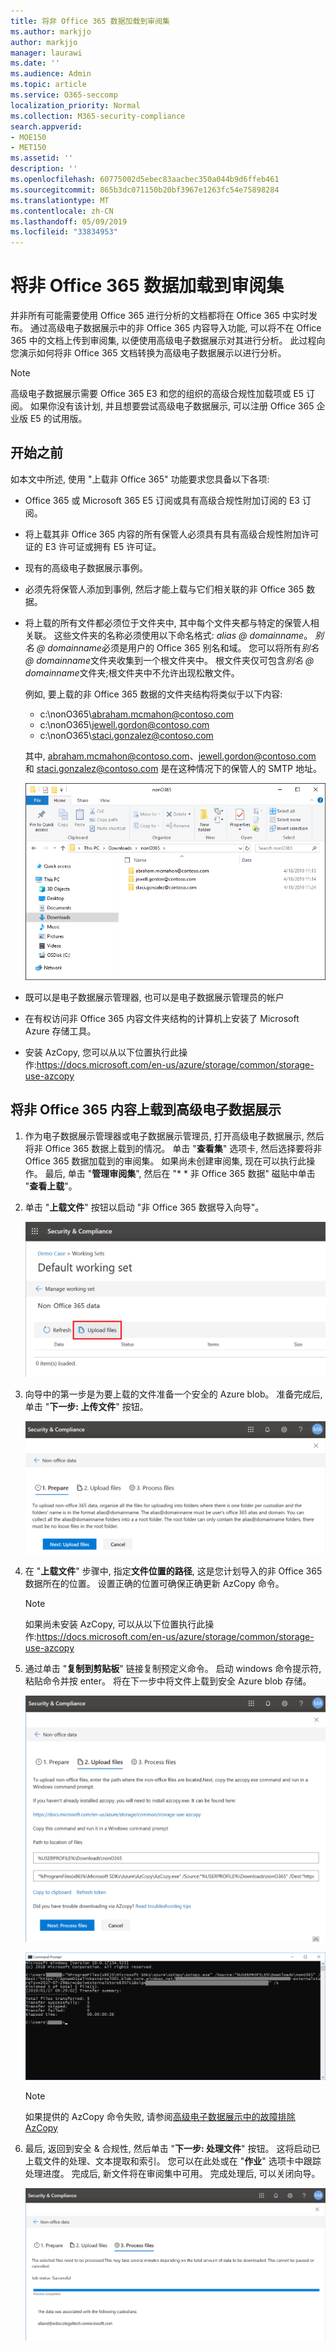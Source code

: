 ```yaml
---
title: 将非 Office 365 数据加载到审阅集
ms.author: markjjo
author: markjjo
manager: laurawi
ms.date: ''
ms.audience: Admin
ms.topic: article
ms.service: O365-seccomp
localization_priority: Normal
ms.collection: M365-security-compliance
search.appverid:
- MOE150
- MET150
ms.assetid: ''
description: ''
ms.openlocfilehash: 60775002d5ebec83aacbec350a044b9d6ffeb461
ms.sourcegitcommit: 865b3dc071150b20bf3967e1263fc54e75898284
ms.translationtype: MT
ms.contentlocale: zh-CN
ms.lasthandoff: 05/09/2019
ms.locfileid: "33834953"
---
```

# <a name="load-non-office-365-data-into-a-review-set"></a>将非 Office 365 数据加载到审阅集

并非所有可能需要使用 Office 365 进行分析的文档都将在 Office 365 中实时发布。 通过高级电子数据展示中的非 Office 365 内容导入功能, 可以将不在 Office 365 中的文档上传到审阅集, 以便使用高级电子数据展示对其进行分析。 此过程向您演示如何将非 Office 365 文档转换为高级电子数据展示以进行分析。

>[!Note]
>高级电子数据展示需要 Office 365 E3 和您的组织的高级合规性加载项或 E5 订阅。 如果你没有该计划, 并且想要尝试高级电子数据展示, 可以注册 Office 365 企业版 E5 的试用版。

## <a name="before-you-begin"></a>开始之前

如本文中所述, 使用 "上载非 Office 365" 功能要求您具备以下各项:

- Office 365 或 Microsoft 365 E5 订阅或具有高级合规性附加订阅的 E3 订阅。

- 将上载其非 Office 365 内容的所有保管人必须具有具有高级合规性附加许可证的 E3 许可证或拥有 E5 许可证。

- 现有的高级电子数据展示事例。

- 必须先将保管人添加到事例, 然后才能上载与它们相关联的非 Office 365 数据。

- 将上载的所有文件都必须位于文件夹中, 其中每个文件夹都与特定的保管人相关联。 这些文件夹的名称必须使用以下命名格式: *alias @ domainname*。 *别名 @ domainname*必须是用户的 Office 365 别名和域。 您可以将所有*别名 @ domainname*文件夹收集到一个根文件夹中。 根文件夹仅可包含*别名 @ domainname*文件夹;根文件夹中不允许出现松散文件。

   例如, 要上载的非 Office 365 数据的文件夹结构将类似于以下内容:

   - c:\nonO365\abraham.mcmahon@contoso.com
   - c:\nonO365\jewell.gordon@contoso.com
   - c:\nonO365\staci.gonzalez@contoso.com

   其中, abraham.mcmahon@contoso.com、jewell.gordon@contoso.com 和 staci.gonzalez@contoso.com 是在这种情况下的保管人的 SMTP 地址。

   ![非 Office 365 数据上传文件夹结构](../media/3f2dde84-294e-48ea-b44b-7437bd25284c.png)

- 既可以是电子数据展示管理器, 也可以是电子数据展示管理员的帐户

- 在有权访问非 Office 365 内容文件夹结构的计算机上安装了 Microsoft Azure 存储工具。

- 安装 AzCopy, 您可以从以下位置执行此操作:https://docs.microsoft.com/en-us/azure/storage/common/storage-use-azcopy

## <a name="upload-non-office-365-content-into-advanced-ediscovery"></a>将非 Office 365 内容上载到高级电子数据展示

1. 作为电子数据展示管理器或电子数据展示管理员, 打开高级电子数据展示, 然后将非 Office 365 数据上载到的情况。  单击 "**查看集**" 选项卡, 然后选择要将非 Office 365 数据加载到的审阅集。  如果尚未创建审阅集, 现在可以执行此操作。  最后, 单击 "**管理审阅集**", 然后在 "* * 非 Office 365 数据" 磁贴中单击 "**查看上载**"。

2. 单击 "**上载文件**" 按钮以启动 "非 Office 365 数据导入向导"。

   ![上传文件](../media/574f4059-4146-4058-9df3-ec97cf28d7c7.png)

3. 向导中的第一步是为要上载的文件准备一个安全的 Azure blob。  准备完成后, 单击 "**下一步: 上传文件**" 按钮。

   ![非 Office 365 导入-准备](../media/0670a347-a578-454a-9b3d-e70ef47aec57.png)
 
4. 在 "**上载文件**" 步骤中, 指定**文件位置的路径**, 这是您计划导入的非 Office 365 数据所在的位置。  设置正确的位置可确保正确更新 AzCopy 命令。

   > [!NOTE]
   > 如果尚未安装 AzCopy, 可以从以下位置执行此操作:https://docs.microsoft.com/en-us/azure/storage/common/storage-use-azcopy

5. 通过单击 "**复制到剪贴板**" 链接复制预定义命令。 启动 windows 命令提示符, 粘贴命令并按 enter。  将在下一步中将文件上载到安全 Azure blob 存储。

   ![非 Office 365 导入-上传文件](../media/3ea53b5d-7f9b-4dfc-ba63-90a38c14d41a.png)

   ![非 Office 365 导入 AzCopy](../media/504e2dbe-f36f-4f36-9b08-04aea85d8250.png)

   > [!NOTE]
   > 如果提供的 AzCopy 命令失败, 请参阅[高级电子数据展示中的故障排除 AzCopy](troubleshooting-azcopy.md)

6. 最后, 返回到安全 & 合规性, 然后单击 "**下一步: 处理文件**" 按钮。  这将启动已上载文件的处理、文本提取和索引。  您可以在此处或在 "**作业**" 选项卡中跟踪处理进度。 完成后, 新文件将在审阅集中可用。  完成处理后, 可以关闭向导。

   ![非 Office 365 导入-处理文件](../media/218b1545-416a-4a9f-9b25-3b70e8508f67.png)

